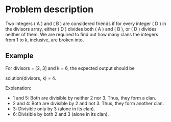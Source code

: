 # Problem description

Two integers ( A ) and ( B ) are considered friends if for every integer ( D ) in the divisors array, either ( D ) divides both ( A ) and ( B ), or ( D ) divides neither of them. We are required to find out how many clans the integers from 1 to k, inclusive, are broken into.

## Example

For divisors = [2, 3] and k = 6, the expected output should be

solution(divisors, k) = 4.

Explanation:
- 1 and 5: Both are divisible by neither 2 nor 3. Thus, they form a clan.
- 2 and 4: Both are divisible by 2 and not 3. Thus, they form another clan.
- 3: Divisible only by 3 (alone in its clan).
- 6: Divisible by both 2 and 3 (alone in its clan).